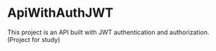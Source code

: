 # ApiWithAuthJWT
This project is an API built with JWT authentication and authorization. (Project for study) 
